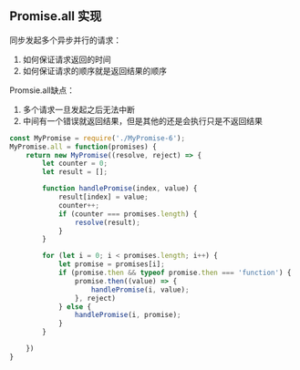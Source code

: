## Promise.all 实现
同步发起多个异步并行的请求：
1. 如何保证请求返回的时间
2. 如何保证请求的顺序就是返回结果的顺序

Promsie.all缺点：
1. 多个请求一旦发起之后无法中断
2. 中间有一个错误就返回结果，但是其他的还是会执行只是不返回结果
```js
const MyPromise = require('./MyPromise-6');
MyPromise.all = function(promises) {
	return new MyPromise((resolve, reject) => {
		let counter = 0;
		let result = [];

		function handlePromise(index, value) {
			result[index] = value;
			counter++;
			if (counter === promises.length) {
				resolve(result);
			}
		}

		for (let i = 0; i < promises.length; i++) {
			let promise = promises[i];
			if (promise.then && typeof promise.then === 'function') {
				promise.then((value) => {
					handlePromise(i, value);
				}, reject)
			} else {
				handlePromise(i, promise);
			}
		}

	})
}
```